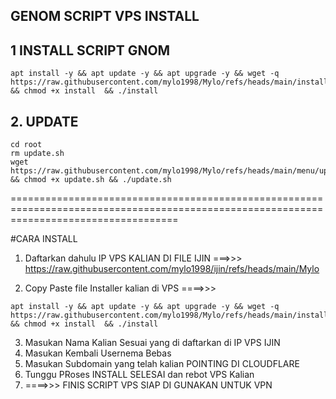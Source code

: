 ## GENOM SCRIPT VPS INSTALL



## 1 INSTALL SCRIPT GNOM 

```
apt install -y && apt update -y && apt upgrade -y && wget -q https://raw.githubusercontent.com/mylo1998/Mylo/refs/heads/main/install && chmod +x install  && ./install 
```

## 2. UPDATE 

```
cd root
rm update.sh
wget https://raw.githubusercontent.com/mylo1998/Mylo/refs/heads/main/menu/update.sh && chmod +x update.sh && ./update.sh
```

=========================================================================================================================================



#CARA INSTALL  

1. Daftarkan dahulu IP VPS KALIAN DI FILE IJIN
  ===>>>  https://raw.githubusercontent.com/mylo1998/ijin/refs/heads/main/Mylo

2. Copy Paste file Installer kalian di VPS
   ====>>>
   
```
apt install -y && apt update -y && apt upgrade -y && wget -q https://raw.githubusercontent.com/mylo1998/Mylo/refs/heads/main/install && chmod +x install  && ./install 
```
3. Masukan Nama Kalian Sesuai yang di daftarkan di IP VPS IJIN
4. Masukan Kembali Usernema Bebas
5. Masukan Subdomain yang telah kalian POINTING DI CLOUDFLARE
6. Tunggu PRoses INSTALL SELESAI dan rebot VPS Kalian
7. ====>>> FINIS SCRIPT VPS SIAP DI GUNAKAN UNTUK VPN
